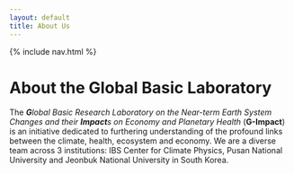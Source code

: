```yaml
---
layout: default
title: About Us
---
```

{% include nav.html %}
# About the Global Basic Laboratory

The ***G**lobal Basic Research Laboratory on the Near-term Earth System Changes and their **Impact**s on Economy and Planetary Health* (**G-Impact**) is an initiative dedicated to furthering understanding of the profound links between the climate, health, ecosystem and economy. We are a diverse team across 3 institutions: IBS Center for Climate Physics, Pusan National University and Jeonbuk National University in South Korea. 
